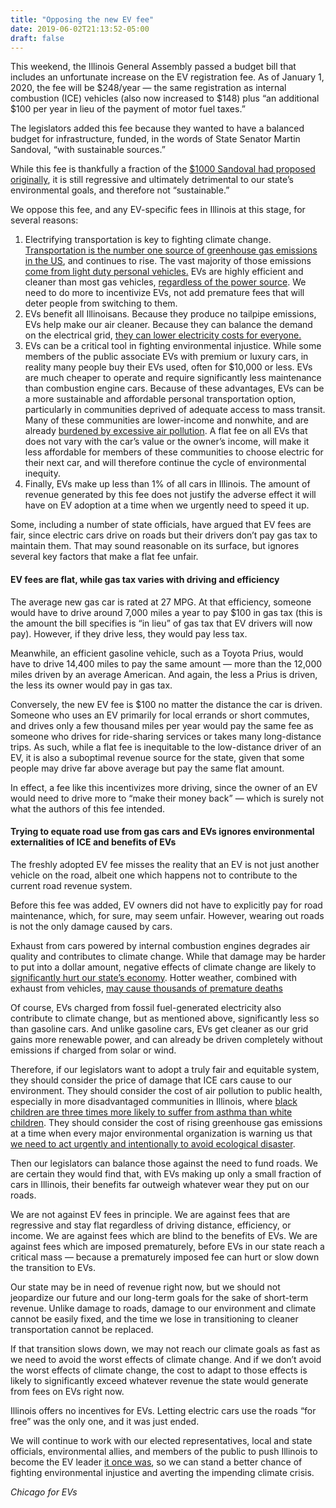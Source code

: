 ```yaml
---
title: "Opposing the new EV fee"
date: 2019-06-02T21:13:52-05:00
draft: false
---
```


This weekend, the Illinois General Assembly passed a budget bill that includes an unfortunate increase on the EV registration fee. As of January 1, 2020, the fee will be $248/year — the same registration as internal combustion (ICE) vehicles (also now increased to $148) plus “an additional $100 per year in lieu of the payment of motor fuel taxes.”

The legislators added this fee because they wanted to have a balanced budget for infrastructure, funded, in the words of State Senator Martin Sandoval, “with sustainable sources.”

While this fee is thankfully a fraction of the [$1000 Sandoval had proposed originally](https://www.chicagotribune.com/business/ct-biz-electric-vehicle-fee-illinois-20190509-story.html), it is still regressive and ultimately detrimental to our state’s environmental goals, and therefore not “sustainable.”

We oppose this fee, and any EV-specific fees in Illinois at this stage, for several reasons:

1. Electrifying transportation is key to fighting climate change. [Transportation is the number one source of greenhouse gas emissions in the US](https://rhg.com/research/preliminary-us-emissions-estimates-for-2018/), and continues to rise. The vast majority of those emissions [come from light duty personal vehicles.](https://www.epa.gov/greenvehicles/fast-facts-transportation-greenhouse-gas-emissions) EVs are highly efficient and cleaner than most gas vehicles, [regardless of the power source](https://blog.ucsusa.org/dave-reichmuth/new-data-show-electric-vehicles-continue-to-get-cleaner). We need to do more to incentivize EVs, not add premature fees that will deter people from switching to them.
2. EVs benefit all Illinoisans. Because they produce no tailpipe emissions, EVs help make our air cleaner. Because they can balance the demand on the electrical grid, [they can lower electricity costs for everyone.](https://www.citizensutilityboard.org/wp-content/uploads/2019/03/Charging-Ahead-Deriving-Value-from-Electric-Vehicles-for-All-Electricity-Customers-v6-031419.pdf)
3. EVs can be a critical tool in fighting environmental injustice. While some members of the public associate EVs with premium or luxury cars, in reality many people buy their EVs used, often for $10,000 or less. EVs are much cheaper to operate and require significantly less maintenance than combustion engine cars. Because of these advantages, EVs can be a more sustainable and affordable personal transportation option, particularly in communities deprived of adequate access to mass transit. Many of these communities are lower-income and nonwhite, and are already [burdened by excessive air pollution](https://www.bettergov.org/news/interactive-map-pollution-hits-chicagos-west-south-sides-hardest/). A flat fee on all EVs that does not vary with the car’s value or the owner’s income, will make it less affordable for members of these communities to choose electric for their next car, and will therefore continue the cycle of environmental inequity.
4. Finally, EVs make up less than 1% of all cars in Illinois. The amount of revenue generated by this fee does not justify the adverse effect it will have on EV adoption at a time when we urgently need to speed it up.

Some, including a number of state officials, have argued that EV fees are fair, since electric cars drive on roads but their drivers don’t pay gas tax to maintain them. That may sound reasonable on its surface, but ignores several key factors that make a flat fee unfair.

#### EV fees are flat, while gas tax varies with driving and efficiency

The average new gas car is rated at 27 MPG. At that efficiency, someone would have to drive around 7,000 miles a year to pay $100 in gas tax (this is the amount the bill specifies is “in lieu” of gas tax that EV drivers will now pay). However, if they drive less, they would pay less tax.

Meanwhile, an efficient gasoline vehicle, such as a Toyota Prius, would have to drive 14,400 miles to pay the same amount — more than the 12,000 miles driven by an average American. And again, the less a Prius is driven, the less its owner would pay in gas tax.

Conversely, the new EV fee is $100 no matter the distance the car is driven. Someone who uses an EV primarily for local errands or short commutes, and drives only a few thousand miles per year would pay the same fee as someone who drives for ride-sharing services or takes many long-distance trips. As such, while a flat fee is inequitable to the low-distance driver of an EV, it is also a suboptimal revenue source for the state, given that some people may drive far above average but pay the same flat amount.

In effect, a fee like this incentivizes more driving, since the owner of an EV would need to drive more to “make their money back” — which is surely not what the authors of this fee intended.


#### Trying to equate road use from gas cars and EVs ignores environmental externalities of ICE and benefits of EVs

The freshly adopted EV fee misses the reality that an EV is not just another vehicle on the road, albeit one which happens not to contribute to the current road revenue system.

Before this fee was added, EV owners did not have to explicitly pay for road maintenance, which, for sure, may seem unfair. However, wearing out roads is not the only damage caused by cars.

Exhaust from cars powered by internal combustion engines degrades air quality and contributes to climate change. While that damage may be harder to put into a dollar amount, negative effects of climate change are likely to [significantly hurt our state’s economy](https://www.wglt.org/post/climate-change-researcher-talks-illinois-impact#stream/0). Hotter weather, combined with exhaust from vehicles, [may cause thousands of premature deaths](https://www.ucsusa.org/sites/default/files/legacy/assets/documents/global_warming/climate-change-illinois.pdf)

Of course, EVs charged from fossil fuel-generated electricity also contribute to climate change, but as mentioned above, significantly less so than gasoline cars. And unlike gasoline cars, EVs get cleaner as our grid gains more renewable power, and can already be driven completely without emissions if charged from solar or wind.

Therefore, if our legislators want to adopt a truly fair and equitable system, they should consider the price of damage that ICE cars cause to our environment. They should consider the cost of air pollution to public health, especially in more disadvantaged communities in Illinois, where [black children are three times more likely to suffer from asthma than white children](http://www.dph.illinois.gov/sites/default/files/publications/publicationsowh2016-il-childhood-asthma-surveillance-report.pdf). They should consider the cost of rising greenhouse gas emissions at a time when every major environmental organization is warning us that [we need to act urgently and intentionally to avoid ecological disaster](https://www.nytimes.com/2018/10/07/climate/ipcc-climate-report-2040.html).

Then our legislators can balance those against the need to fund roads. We are certain they would find that, with EVs making up only a small fraction of cars in Illinois, their benefits far outweigh whatever wear they put on our roads.

We are not against EV fees in principle. We are against fees that are regressive and stay flat regardless of driving distance, efficiency, or income. We are against fees which are blind to the benefits of EVs. We are against fees which are imposed prematurely, before EVs in our state reach a critical mass — because a prematurely imposed fee can hurt or slow down the transition to EVs.

Our state may be in need of revenue right now, but we should not jeopardize our future and our long-term goals for the sake of short-term revenue. Unlike damage to roads, damage to our environment and climate cannot be easily fixed, and the time we lose in transitioning to cleaner transportation cannot be replaced.

If that transition slows down, we may not reach our climate goals as fast as we need to avoid the worst effects of climate change. And if we don’t avoid the worst effects of climate change, the cost to adapt to those effects is likely to significantly exceed whatever revenue the state would generate from fees on EVs right now.

Illinois offers no incentives for EVs. Letting electric cars use the roads “for free” was the only one, and it was just ended.

We will continue to work with our elected representatives, local and state officials, environmental allies, and members of the public to push Illinois to become the EV leader [it once was](https://insideevs.com/news/326047/illinois-suspends-4000-ev-rebate-program/), so we can stand a better chance of fighting environmental injustice and averting the impending climate crisis.

*Chicago for EVs*


